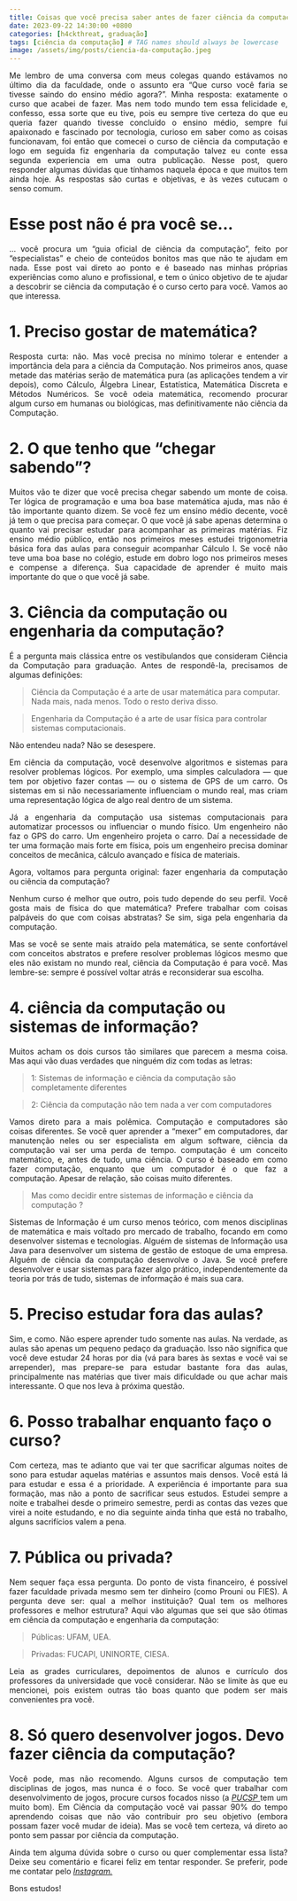 ```yaml
---
title: Coisas que você precisa saber antes de fazer ciência da computação
date: 2023-09-22 14:30:00 +0800
categories: [h4ckthreat, graduação]
tags: [ciência da computação] # TAG names should always be lowercase
image: /assets/img/posts/ciencia-da-computação.jpeg
---
```


<p align="justify"> Me lembro de uma conversa com meus colegas quando estávamos no último dia da faculdade, onde o assunto era “Que curso você faria se tivesse saindo do ensino médio agora?”. Minha resposta: exatamente o curso que acabei de fazer. Mas nem todo mundo tem essa felicidade e, confesso, essa sorte que eu tive, pois eu sempre tive certeza do que eu queria fazer quando tivesse concluído o ensino médio, sempre fui apaixonado e fascinado por tecnologia, curioso em saber como as coisas funcionavam, foi então que comecei o curso de ciência da computação e logo em seguida fiz engenharia da computação talvez eu conte essa segunda experiencia em uma outra publicação. Nesse post, quero responder algumas dúvidas que tínhamos naquela época e que muitos tem ainda hoje. As respostas são curtas e objetivas, e às vezes cutucam o senso comum.</p>

# Esse post não é pra você se...

<p align="justify"> … você procura um “guia oficial de ciência da computação”, feito por “especialistas” e cheio de conteúdos bonitos mas que não te ajudam em nada. Esse post vai direto ao ponto e é baseado nas minhas próprias experiências como aluno e profissional, e tem o único objetivo de te ajudar a descobrir se ciência da computação é o curso certo para você. Vamos ao que interessa.</p>

# 1. Preciso gostar de matemática?
<p align="justify"> Resposta curta: não. Mas você precisa no mínimo tolerar e entender a importância dela para a ciência da Computação. Nos primeiros anos, quase metade das matérias serão de matemática pura (as aplicações tendem a vir depois), como Cálculo, Álgebra Linear, Estatística, Matemática Discreta e Métodos Numéricos. Se você odeia matemática, recomendo procurar algum curso em humanas ou biológicas, mas definitivamente não ciência da Computação.</p>

# 2. O que tenho que “chegar sabendo”?
<p align="justify"> Muitos vão te dizer que você precisa chegar sabendo um monte de coisa. Ter lógica de programação e uma boa base matemática ajuda, mas não é tão importante quanto dizem. Se você fez um ensino médio decente, você já tem o que precisa para começar. O que você já sabe apenas determina o quanto vai precisar estudar para acompanhar as primeiras matérias. Fiz ensino médio público, então nos primeiros meses estudei trigonometria básica fora das aulas para conseguir acompanhar Cálculo I. Se você não teve uma boa base no colégio, estude em dobro logo nos primeiros meses e compense a diferença. Sua capacidade de aprender é muito mais importante do que o que você já sabe.</p>

# 3. Ciência da computação ou engenharia da computação?
<p align="justify"> É a pergunta mais clássica entre os vestibulandos que consideram Ciência da Computação para graduação. Antes de respondê-la, precisamos de algumas definições:</p>

> Ciência da Computação é a arte de usar matemática para computar. Nada mais, nada menos. Todo o resto deriva disso.

> Engenharia da Computação é a arte de usar física para controlar sistemas computacionais.

Não entendeu nada?
Não se desespere.

<p align="justify"> Em ciência da computação, você desenvolve algoritmos e sistemas para resolver problemas lógicos. Por exemplo, uma simples calculadora — que tem por objetivo fazer contas — ou o sistema de GPS de um carro. Os sistemas em si não necessariamente influenciam o mundo real, mas criam uma representação lógica de algo real dentro de um sistema.</p>

<p align="justify"> Já a engenharia da computação usa sistemas computacionais para automatizar processos ou influenciar o mundo físico. Um engenheiro não faz o GPS do carro. Um engenheiro projeta o carro. Daí a necessidade de ter uma formação mais forte em física, pois um engenheiro precisa dominar conceitos de mecânica, cálculo avançado e física de materiais.</p>

<p align="justify"> Agora, voltamos para pergunta original: fazer engenharia da computação ou ciência da computação?</p>

<p align="justify"> Nenhum curso é melhor que outro, pois tudo depende do seu perfil. Você gosta mais de física do que matemática? Prefere trabalhar com coisas palpáveis do que com coisas abstratas? Se sim, siga pela engenharia da computação.</p>

<p align="justify"> Mas se você se sente mais atraído pela matemática, se sente confortável com conceitos abstratos e prefere resolver problemas lógicos mesmo que eles não existam no mundo real, ciência da Computação é para você. Mas lembre-se: sempre é possível voltar atrás e reconsiderar sua escolha.</p>

# 4. ciência da computação ou sistemas de informação?
<p align="justify"> Muitos acham os dois cursos tão similares que parecem a mesma coisa. Mas aqui vão duas verdades que ninguém diz com todas as letras:</p>

> 1: Sistemas de informação e ciência da computação são completamente diferentes

> 2: Ciência da computação não tem nada a ver com computadores

<p align="justify"> Vamos direto para a mais polêmica. Computação e computadores são coisas diferentes. Se você quer aprender a “mexer” em computadores, dar manutenção neles ou ser especialista em algum software, ciência da computação vai ser uma perda de tempo. computação é um conceito matemático, e, antes de tudo, uma ciência. O curso é baseado em como fazer computação, enquanto que um computador é o que faz a computação. Apesar de relação, são coisas muito diferentes.</p>

> Mas como decidir entre sistemas de informação e ciência da computação ?

<p align="justify"> Sistemas de Informação é um curso menos teórico, com menos disciplinas de matemática e mais voltado pro mercado de trabalho, focando em como desenvolver sistemas e tecnologias. Alguém de sistemas de Informação usa Java para desenvolver um sistema de gestão de estoque de uma empresa. Alguém de ciência da computação desenvolve o Java. Se você prefere desenvolver e usar sistemas para fazer algo prático, independentemente da teoria por trás de tudo, sistemas de informação é mais sua cara.</p>

# 5. Preciso estudar fora das aulas?
<p align="justify"> Sim, e como. Não espere aprender tudo somente nas aulas. Na verdade, as aulas são apenas um pequeno pedaço da graduação. Isso não significa que você deve estudar 24 horas por dia (vá para bares às sextas e você vai se arrepender), mas prepare-se para estudar bastante fora das aulas, principalmente nas matérias que tiver mais dificuldade ou que achar mais interessante. O que nos leva à próxima questão.</p>

# 6. Posso trabalhar enquanto faço o curso?
<p align="justify"> Com certeza, mas te adianto que vai ter que sacrificar algumas noites de sono para estudar aquelas matérias e assuntos mais densos. Você está lá para estudar e essa é a prioridade. A experiência é importante para sua formação, mas não a ponto de sacrificar seus estudos. Estudei sempre a noite e trabalhei desde o primeiro semestre, perdi as contas das vezes que virei a noite estudando, e no dia seguinte ainda tinha que está no trabalho, alguns sacrifícios valem a pena.</p>

# 7. Pública ou privada?
<p align="justify"> Nem sequer faça essa pergunta. Do ponto de vista financeiro, é possível fazer faculdade privada mesmo sem ter dinheiro (como Prouni ou FIES). A pergunta deve ser: qual a melhor instituição? Qual tem os melhores professores e melhor estrutura? Aqui vão algumas que sei que são ótimas em ciência da computação e engenharia da computação:</p>

> Públicas: UFAM, UEA.

> Privadas: FUCAPI, UNINORTE, CIESA.

<p align="justify"> Leia as grades curriculares, depoimentos de alunos e currículo dos professores da universidade que você considerar. Não se limite às que eu mencionei, pois existem outras tão boas quanto que podem ser mais convenientes pra você.</p>

# 8. Só quero desenvolver jogos. Devo fazer ciência da computação?
<p align="justify"> Você pode, mas não recomendo. Alguns cursos de computação tem disciplinas de jogos, mas nunca é o foco. Se você quer trabalhar com desenvolvimento de jogos, procure cursos focados nisso (a <a href="https://www.pucsp.br/graduacao/superior-de-tecnologia-em-jogos-digitais"><i>PUCSP </i></a> tem um muito bom). Em Ciência da computação você vai passar 90% do tempo aprendendo coisas que não vão contribuir pro seu objetivo (embora possam fazer você mudar de ideia). Mas se você tem certeza, vá direto ao ponto sem passar por ciência da computação.</p>

<p align="justify"> Ainda tem alguma dúvida sobre o curso ou quer complementar essa lista? Deixe seu comentário e ficarei feliz em tentar responder. Se preferir, pode me contatar pelo <a href="https://www.instagram.com/h4ckthreat/"><i>Instagram.</i></a></p>

Bons estudos!

 

